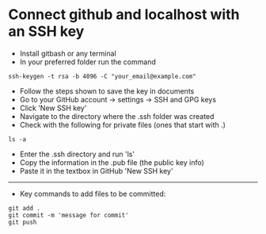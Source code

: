 # Connect github and localhost with an SSH key

* Install gitbash or any terminal
* In your preferred folder run the command 
```
ssh-keygen -t rsa -b 4096 -C "your_email@example.com"
```
* Follow the steps shown to save the key in documents
* Go to your GitHub account -> settings -> SSH and GPG keys
* Click 'New SSH key'
* Navigate to the directory where the .ssh folder was created
* Check with the following for private files (ones that start with .)
```
ls -a
```
* Enter the .ssh directory and run 'ls'
* Copy the information in the .pub file (the public key info)
* Paste it in the textbox in GitHub 'New SSH key'

-----------------------------------------------------------
* Key commands to add files to be committed:
```
git add . 
git commit -m 'message for commit'
git push
```
